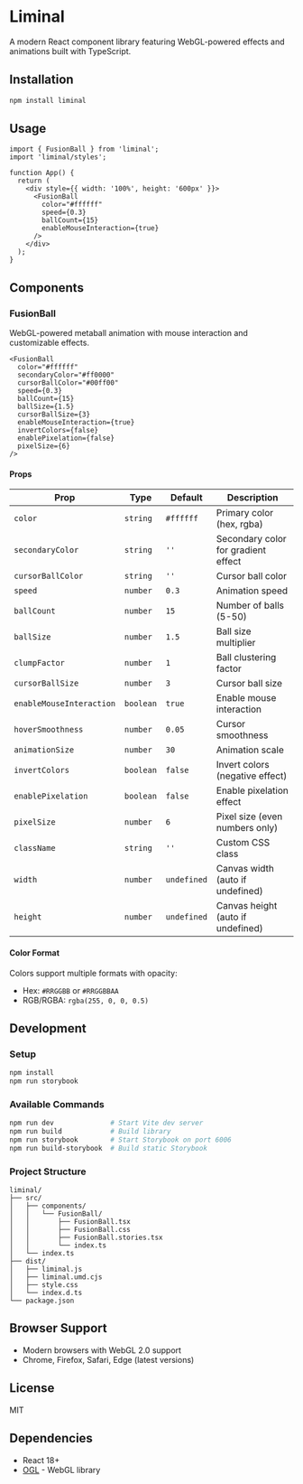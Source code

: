 # Liminal

A modern React component library featuring WebGL-powered effects and animations built with TypeScript.

## Installation

```bash
npm install liminal
```

## Usage

```tsx
import { FusionBall } from 'liminal';
import 'liminal/styles';

function App() {
  return (
    <div style={{ width: '100%', height: '600px' }}>
      <FusionBall
        color="#ffffff"
        speed={0.3}
        ballCount={15}
        enableMouseInteraction={true}
      />
    </div>
  );
}
```

## Components

### FusionBall

WebGL-powered metaball animation with mouse interaction and customizable effects.

```tsx
<FusionBall
  color="#ffffff"
  secondaryColor="#ff0000"
  cursorBallColor="#00ff00"
  speed={0.3}
  ballCount={15}
  ballSize={1.5}
  cursorBallSize={3}
  enableMouseInteraction={true}
  invertColors={false}
  enablePixelation={false}
  pixelSize={6}
/>
```

#### Props

| Prop | Type | Default | Description |
|------|------|---------|-------------|
| `color` | `string` | `#ffffff` | Primary color (hex, rgba) |
| `secondaryColor` | `string` | `''` | Secondary color for gradient effect |
| `cursorBallColor` | `string` | `''` | Cursor ball color |
| `speed` | `number` | `0.3` | Animation speed |
| `ballCount` | `number` | `15` | Number of balls (5-50) |
| `ballSize` | `number` | `1.5` | Ball size multiplier |
| `clumpFactor` | `number` | `1` | Ball clustering factor |
| `cursorBallSize` | `number` | `3` | Cursor ball size |
| `enableMouseInteraction` | `boolean` | `true` | Enable mouse interaction |
| `hoverSmoothness` | `number` | `0.05` | Cursor smoothness |
| `animationSize` | `number` | `30` | Animation scale |
| `invertColors` | `boolean` | `false` | Invert colors (negative effect) |
| `enablePixelation` | `boolean` | `false` | Enable pixelation effect |
| `pixelSize` | `number` | `6` | Pixel size (even numbers only) |
| `className` | `string` | `''` | Custom CSS class |
| `width` | `number` | `undefined` | Canvas width (auto if undefined) |
| `height` | `number` | `undefined` | Canvas height (auto if undefined) |

#### Color Format

Colors support multiple formats with opacity:
- Hex: `#RRGGBB` or `#RRGGBBAA`
- RGB/RGBA: `rgba(255, 0, 0, 0.5)`

## Development

### Setup

```bash
npm install
npm run storybook
```

### Available Commands

```bash
npm run dev              # Start Vite dev server
npm run build            # Build library
npm run storybook        # Start Storybook on port 6006
npm run build-storybook  # Build static Storybook
```

### Project Structure

```
liminal/
├── src/
│   ├── components/
│   │   └── FusionBall/
│   │       ├── FusionBall.tsx
│   │       ├── FusionBall.css
│   │       ├── FusionBall.stories.tsx
│   │       └── index.ts
│   └── index.ts
├── dist/
│   ├── liminal.js
│   ├── liminal.umd.cjs
│   ├── style.css
│   └── index.d.ts
└── package.json
```

## Browser Support

- Modern browsers with WebGL 2.0 support
- Chrome, Firefox, Safari, Edge (latest versions)

## License

MIT

## Dependencies

- React 18+
- [OGL](https://github.com/oframe/ogl) - WebGL library
